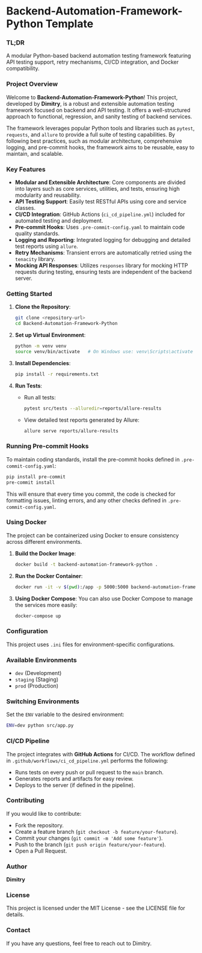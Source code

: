 #  Backend-Automation-Framework-Python Template

### TL;DR
A modular Python-based backend automation testing framework featuring API testing support, retry mechanisms, CI/CD integration, and Docker compatibility.


### Project Overview
Welcome to **Backend-Automation-Framework-Python**! This project, developed by **Dimitry**, is a robust and extensible automation testing framework focused on backend and API testing. It offers a well-structured approach to functional, regression, and sanity testing of backend services.

The framework leverages popular Python tools and libraries such as `pytest`, `requests`, and `allure` to provide a full suite of testing capabilities. By following best practices, such as modular architecture, comprehensive logging, and pre-commit hooks, the framework aims to be reusable, easy to maintain, and scalable.

### Key Features
- **Modular and Extensible Architecture**: Core components are divided into layers such as core services, utilities, and tests, ensuring high modularity and reusability.
- **API Testing Support**: Easily test RESTful APIs using core and service classes.
- **CI/CD Integration**: GitHub Actions (`ci_cd_pipeline.yml`) included for automated testing and deployment.
- **Pre-commit Hooks**: Uses `.pre-commit-config.yaml` to maintain code quality standards.
- **Logging and Reporting**: Integrated logging for debugging and detailed test reports using `allure`.
- **Retry Mechanisms**: Transient errors are automatically retried using the `tenacity` library.
- **Mocking API Responses**: Utilizes `responses` library for mocking HTTP requests during testing, ensuring tests are independent of the backend server.

### Getting Started
1. **Clone the Repository**:
   ```bash
   git clone <repository-url>
   cd Backend-Automation-Framework-Python
   ```

2. **Set up Virtual Environment**:
   ```bash
   python -m venv venv
   source venv/bin/activate   # On Windows use: venv\Scripts\activate
   ```

3. **Install Dependencies**:
   ```bash
   pip install -r requirements.txt
   ```

4. **Run Tests**:
   - Run all tests:
     ```bash
     pytest src/tests --alluredir=reports/allure-results
     ```
   - View detailed test reports generated by Allure:
     ```bash
     allure serve reports/allure-results
     ```

### Running Pre-commit Hooks
To maintain coding standards, install the pre-commit hooks defined in `.pre-commit-config.yaml`:

```bash
pip install pre-commit
pre-commit install
```
This will ensure that every time you commit, the code is checked for formatting issues, linting errors, and any other checks defined in `.pre-commit-config.yaml`.

### Using Docker
The project can be containerized using Docker to ensure consistency across different environments.

1. **Build the Docker Image**:
   ```bash
   docker build -t backend-automation-framework-python .
   ```

2. **Run the Docker Container**:
   ```bash
   docker run -it -v $(pwd):/app -p 5000:5000 backend-automation-framework-python
   ```

3. **Using Docker Compose**:
   You can also use Docker Compose to manage the services more easily:
   ```bash
   docker-compose up
   ```

### Configuration

This project uses `.ini` files for environment-specific configurations.

### Available Environments
- `dev` (Development)
- `staging` (Staging)
- `prod` (Production)

### Switching Environments
Set the `ENV` variable to the desired environment:

```bash
ENV=dev python src/app.py
```

### CI/CD Pipeline
The project integrates with **GitHub Actions** for CI/CD. The workflow defined in `.github/workflows/ci_cd_pipeline.yml` performs the following:
- Runs tests on every push or pull request to the `main` branch.
- Generates reports and artifacts for easy review.
- Deploys to the server (if defined in the pipeline).

### Contributing
If you would like to contribute:
- Fork the repository.
- Create a feature branch (`git checkout -b feature/your-feature`).
- Commit your changes (`git commit -m 'Add some feature'`).
- Push to the branch (`git push origin feature/your-feature`).
- Open a Pull Request.

### Author
**Dimitry**

### License
This project is licensed under the MIT License - see the LICENSE file for details.

### Contact
If you have any questions, feel free to reach out to Dimitry.
